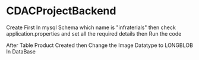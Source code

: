 # CDACProjectBackend

Create First In mysql Schema which name is "infraterials" then check application.properties and set all the required details then Run the code

After Table Product Created then Change the Image Datatype to LONGBLOB In DataBase